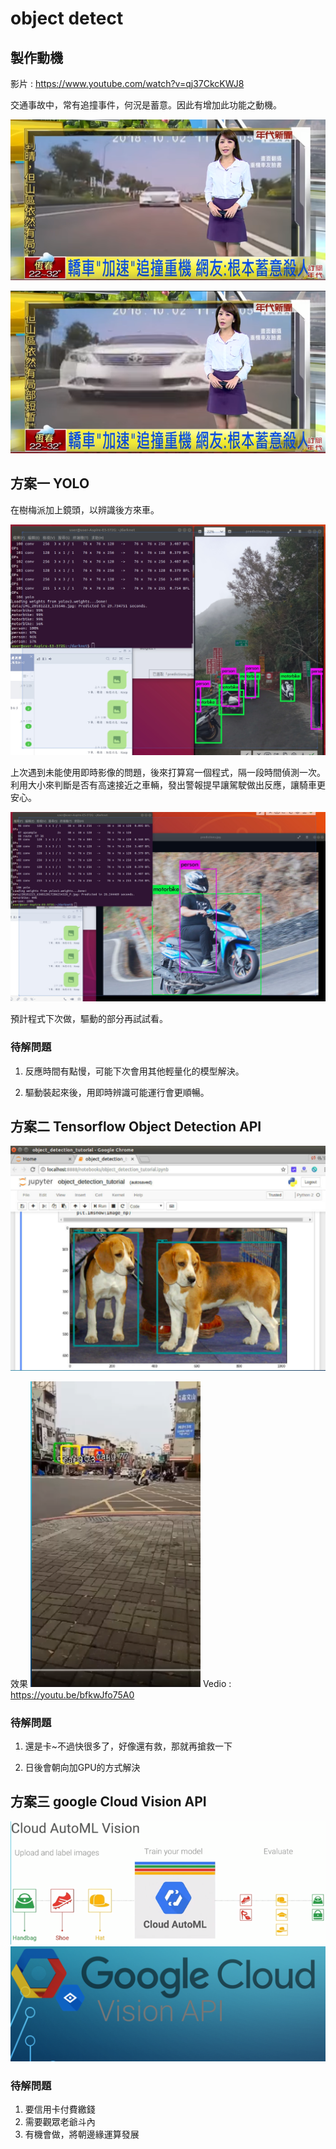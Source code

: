 # object detect

## 製作動機

影片 : <https://www.youtube.com/watch?v=qj37CkcKWJ8>

交通事故中，常有追撞事件，何況是蓄意。因此有增加此功能之動機。

![image](https://github.com/NKUSTMCU/MCU/blob/master/software/server/Ver1.0/object%20detect/img/sc0.PNG)


![image](https://github.com/NKUSTMCU/MCU/blob/master/software/server/Ver1.0/object%20detect/img/sc1.PNG)


## 方案一 YOLO

在樹梅派加上鏡頭，以辨識後方來車。 
 
![image](https://github.com/NKUSTMCU/MCU/blob/master/software/server/Ver1.0/object%20detect/img/1545844909358.jpg)


 上次遇到未能使用即時影像的問題，後來打算寫一個程式，隔一段時間偵測一次。利用大小來判斷是否有高速接近之車輛，發出警報提早讓駕駛做出反應，讓騎車更安心。

![image](https://github.com/NKUSTMCU/MCU/blob/master/software/server/Ver1.0/object%20detect/img/1545844786149.jpg)

預計程式下次做，驅動的部分再試試看。


### 待解問題

1. 反應時間有點慢，可能下次會用其他輕量化的模型解決。

2. 驅動裝起來後，用即時辨識可能運行會更順暢。



## 方案二 Tensorflow Object Detection API
![image](https://github.com/NKUSTMCU/MCU/blob/master/software/server/Ver1.0/object%20detect/img/t1.PNG)

效果
![image](https://github.com/NKUSTMCU/MCU/blob/master/software/server/Ver1.0/object%20detect/img/t0.PNG)
Vedio : <https://youtu.be/bfkwJfo75A0>


### 待解問題
1. 還是卡~不過快很多了，好像還有救，那就再搶救一下

2. 日後會朝向加GPU的方式解決

## 方案三 google Cloud Vision API
![image](https://github.com/NKUSTMCU/MCU/blob/master/software/server/Ver1.0/object%20detect/img/c0.PNG)
![image](https://github.com/NKUSTMCU/MCU/blob/master/software/server/Ver1.0/object%20detect/img/c1.PNG)

### 待解問題
1. 要信用卡付費繳錢
2. 需要觀眾老爺斗內
3. 有機會做，將朝邊緣運算發展

